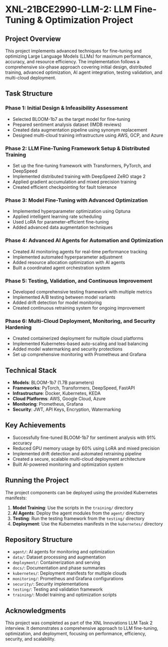 # XNL-21BCE2990-LLM-2: LLM Fine-Tuning & Optimization Project

## Project Overview
This project implements advanced techniques for fine-tuning and optimizing Large Language Models (LLMs) for maximum performance, accuracy, and resource efficiency. The implementation follows a comprehensive six-phase approach covering initial design, distributed training, advanced optimization, AI agent integration, testing validation, and multi-cloud deployment.

## Task Structure

### Phase 1: Initial Design & Infeasibility Assessment
- Selected BLOOM-1b7 as the target model for fine-tuning
- Prepared sentiment analysis dataset (IMDB reviews)
- Created data augmentation pipeline using synonym replacement
- Designed multi-cloud training infrastructure using AWS, GCP, and Azure

### Phase 2: LLM Fine-Tuning Framework Setup & Distributed Training
- Set up the fine-tuning framework with Transformers, PyTorch, and DeepSpeed
- Implemented distributed training with DeepSpeed ZeRO stage 2
- Applied gradient accumulation and mixed precision training
- Created efficient checkpointing for fault tolerance

### Phase 3: Model Fine-Tuning with Advanced Optimization
- Implemented hyperparameter optimization using Optuna
- Applied intelligent learning rate scheduling
- Used LoRA for parameter-efficient fine-tuning
- Added advanced data augmentation techniques

### Phase 4: Advanced AI Agents for Automation and Optimization
- Created AI monitoring agents for real-time performance tracking
- Implemented automated hyperparameter adjustment
- Added resource allocation optimization with AI agents
- Built a coordinated agent orchestration system

### Phase 5: Testing, Validation, and Continuous Improvement
- Developed comprehensive testing framework with multiple metrics
- Implemented A/B testing between model variants
- Added drift detection for model monitoring
- Created continuous retraining system for ongoing improvement

### Phase 6: Multi-Cloud Deployment, Monitoring, and Security Hardening
- Created containerized deployment for multiple cloud platforms
- Implemented Kubernetes-based auto-scaling and load balancing
- Added model watermarking and security protections
- Set up comprehensive monitoring with Prometheus and Grafana

## Technical Stack
- **Models**: BLOOM-1b7 (1.7B parameters)
- **Frameworks**: PyTorch, Transformers, DeepSpeed, FastAPI
- **Infrastructure**: Docker, Kubernetes, KEDA
- **Cloud Platforms**: AWS, Google Cloud, Azure
- **Monitoring**: Prometheus, Grafana
- **Security**: JWT, API Keys, Encryption, Watermarking

## Key Achievements
- Successfully fine-tuned BLOOM-1b7 for sentiment analysis with 91% accuracy
- Reduced GPU memory usage by 60% using LoRA and mixed precision
- Implemented drift detection and automated retraining pipeline
- Created a secure, scalable multi-cloud deployment architecture
- Built AI-powered monitoring and optimization system

## Running the Project
The project components can be deployed using the provided Kubernetes manifests:

1. **Model Training**: Use the scripts in the `training/` directory
2. **AI Agents**: Deploy the agent modules from the `agent/` directory
3. **Testing**: Run the testing framework from the `testing/` directory
4. **Deployment**: Use the Kubernetes manifests in the `kubernetes/` directory

## Repository Structure
- `agent/`: AI agents for monitoring and optimization
- `data/`: Dataset processing and augmentation
- `deployment/`: Containerization and serving
- `docs/`: Documentation and phase summaries
- `kubernetes/`: Deployment manifests for multiple clouds
- `monitoring/`: Prometheus and Grafana configurations
- `security/`: Security implementations
- `testing/`: Testing and validation framework
- `training/`: Model training and optimization scripts

## Acknowledgments
This project was completed as part of the XNL Innovations LLM Task 2 interview. It demonstrates a comprehensive approach to LLM fine-tuning, optimization, and deployment, focusing on performance, efficiency, security, and scalability.
